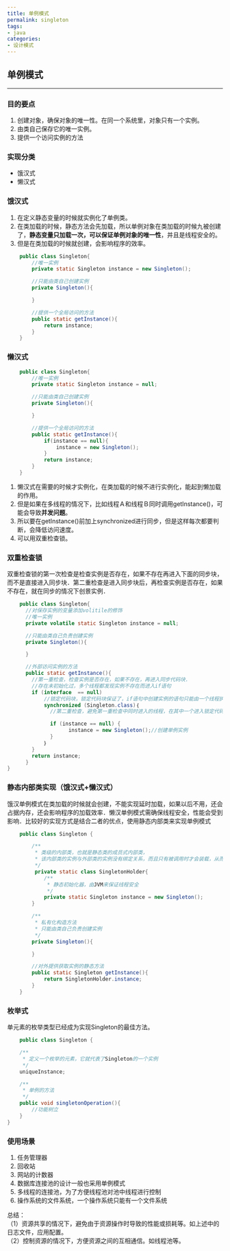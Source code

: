 ```yaml
---
title: 单例模式
permalink: singleton
tags: 
- java
categories: 
- 设计模式
---
```


## 单例模式

-------------------------------------------------------

### 目的要点

1. 创建对象，确保对象的唯一性。在同一个系统里，对象只有一个实例。
2. 由类自己保存它的唯一实例。
3. 提供一个访问实例的方法

### 实现分类

- 饿汉式
- 懒汉式

### 饿汉式

1. 在定义静态变量的时候就实例化了单例类。
2. 在类加载的时候，静态方法会先加载，所以单例对象在类加载的时候九被创建了，**静态变量只加载一次，可以保证单例对象的唯一性**，并且是线程安全的。
3. 但是在类加载的时候就创建，会影响程序的效率。

```java
	public class Singleton{
		//唯一实例
		private static Singleton instance = new Singleton();

		//只能由类自己创建实例
		private Singleton(){

		}

		//提供一个全局访问的方法
		public static getInstance(){
			return instance;
		}
	}
```

### 懒汉式

```java
	public class Singleton{
		//唯一实例
		private static Singleton instance = null;

		//只能由类自己创建实例
		private Singleton(){

		}

		//提供一个全局访问的方法
		public static getInstance(){
			if(instance == null){
				instance = new Singleton();
			}
			return instance;
		}
	}
```

1. 懒汉式在需要的时候才实例化，在类加载的时候不进行实例化，能起到懒加载的作用。
2. 但是如果在多线程的情况下，比如线程Ａ和线程Ｂ同时调用getInstance()，可能会导致**并发问题**。
3. 所以要在getInstance()前加上synchronized进行同步，但是这样每次都要判断，会降低访问速度。
4. 可以用双重检查锁。  

### 双重检查锁

双重检查锁的第一次检查是检查实例是否存在，如果不存在再进入下面的同步块，而不是直接进入同步块．第二重检查是进入同步块后，再检查实例是否存在，如果不存在，就在同步的情况下创景实例．

```java
	public class Singleton{
	  //对保存实例的变量添加volitile的修饰
	  //唯一实例
	  private volatile static Singleton instance = null;

	  //只能由类自己负责创建实例
	  private Singleton(){

	  }

	  //外部访问实例的方法
	  public static getInstance(){
	    //第一重检查，检查实例是否存在，如果不存在，再进入同步代码块.
	    //存在未初始化过，多个线程都发现实例不存在而进入if语句
	    if (interface  == null)
	        //锁定代码块，锁定代码块保证了，if语句中创建实例的语句只能由一个线程执行
	        synchronized (Singleton.class)｛
	          //第二重检查，避免第一重检查中同时进入的线程，在其中一个进入锁定代码块创建单例而退出时，其他依然会进入锁定代码块创建实例的情况

	          if (instance == null) {
	                instance = new Singleton();//创建单例实例
	          }
	        ｝
	    }
	    return instance;
	  }    
}
```

### 静态内部类实现（饿汉式+懒汉式）

饿汉单例模式在类加载的时候就会创建，不能实现延时加载，如果以后不用，还会占据内存，还会影响程序的加载效率．懒汉单例模式需确保线程安全，性能会受到影响．比较好的实现方式是结合二者的优点，使用静态内部类来实现单例模式

```java
	public class Singleton {

	    /**
	     * 类级的内部类，也就是静态类的成员式内部类，
	     * 该内部类的实例与外部类的实例没有绑定关系，而且只有被调用时才会装载，从而实现了延迟加载
	     */
	     private static class SingletonHolder{
	        /**
	         * 静态初始化器，由JVM来保证线程安全
	         */
	        private static Singleton instance = new Singleton();
	    }

	    /**
	     * 私有化构造方法
	     * 只能由类自己负责创建实例
	     */
	    private Singleton(){

	    }

	    //对外提供获取实例的静态方法
	    public static Singleton getInstance(){
	        return SingletonHolder.instance;
	    }
	}
```

### 枚举式

单元素的枚举类型已经成为实现Singleton的最佳方法。

```java
	public class Singleton {

    /**
     * 定义一个枚举的元素，它就代表了Singleton的一个实例
     */
    uniqueInstance;

    /**
     * 单例的方法
     */
    public void singletonOperation(){
        //功能树立
    }
}
```

### 使用场景

1. 任务管理器
2. 回收站
3. 网站的计数器
4. 数据库连接池的设计一般也采用单例模式
5. 多线程的连接池，为了方便线程池对池中线程进行控制
6. 操作系统的文件系统，一个操作系统只能有一个文件系统

总结：  
（1）资源共享的情况下，避免由于资源操作时导致的性能或损耗等。如上述中的日志文件，应用配置。  
（2）控制资源的情况下，方便资源之间的互相通信。如线程池等。
